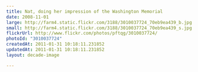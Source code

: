 ```yaml
---
title: Nat, doing her impression of the Washington Memorial
date: 2008-11-01
large: http://farm4.static.flickr.com/3188/3010037724_70eb9ea439_b.jpg
small: http://farm4.static.flickr.com/3188/3010037724_70eb9ea439_s.jpg
flickrUrl: http://www.flickr.com/photos/pftqg/3010037724/
photoId: "3010037724"
createdAt: 2011-01-31 10:18:11.231852
updatedAt: 2011-01-31 10:18:11.231852
layout: decade-image

---
```


